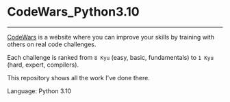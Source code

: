 # CodeWars_Python3.10
---

[CodeWars](http://www.codewars.com/) is a website where you can improve your skills by training with others on real code challenges.

Each challenge is ranked from `8 Kyu` (easy, basic, fundamentals) to `1 Kyu` (hard, expert, compilers).

This repository shows all the work I've done there.

Language: Python 3.10
